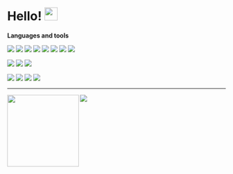
# Hello! <img src="https://media.giphy.com/media/hvRJCLFzcasrR4ia7z/giphy.gif" height=30px>

**Languages and tools**

<a href=""><img src="https://img.shields.io/badge/HTML-1572B6?style=flat&logo=html5&logoColor=white"/></a>
<a  href=""><img src="https://img.shields.io/badge/CSS-1572B6?style=flat&logo=css3&logoColor=white"/></a>
<a  href=""><img src="https://img.shields.io/badge/Tailwind CSS-06B6D4?style=flat&logo=tailwindcss&logoColor=white"/></a>
<a  href=""><img src="https://img.shields.io/badge/Sass-CC6699?style=flat&logo=sass&logoColor=white"/></a>
<a  href=""><img src="https://img.shields.io/badge/JavaScript-F7DF1E?style=flat&logo=JavaScript&logoColor=black"/></a>
<a  href=""><img src="https://img.shields.io/badge/TypeScript-3178C6?style=flat&logo=TypeScript&logoColor=white"/></a>
<a  href=""><img src="https://img.shields.io/badge/React-61DAFB?style=flat&logo=React&logoColor=black"/></a>
<a  href=""><img src="https://img.shields.io/badge/Python-3766AB?style=flat&logo=Python&logoColor=white"/></a>

<a href=""><img src="https://img.shields.io/badge/Next.js-61DAFB?style=flat&logo=nextdotjs&logoColor=black"/></a>
<a href=""><img src="https://img.shields.io/badge/NestJS-E0234E?style=flat&logo=nestjs&logoColor=black"/></a>
<a href=""><img src="https://img.shields.io/badge/Django-092E20?style=flat&logo=Django&logoColor=white"/></a>

<a href=""><img src="https://img.shields.io/badge/MySQL-4479A1?style=flat&logo=mysql&logoColor=black"/></a>
<a href=""> <img src="https://img.shields.io/badge/PostgreSQL-4169E1?style=flat&logo=postgresql&logoColor=white"/></a>
<a href="" src="https://img.shields.io/badge/Linux(Redhat)-FCC624?style=flat&logo=linux&logoColor=black"></a>
<a href=""><img src="https://img.shields.io/badge/AWS-232F3E?style=flat&logo=amazonaws&logoColor=white"/></a>
<a href=""><img src="https://img.shields.io/badge/Atlassian-0052CC?style=flat&logo=atlassian&logoColor=white"/></a>

---

<img
  align="left"
  height="165"
  src="https://github-readme-stats-sooty-nu.vercel.app/api?username=copetit&count_private=true&show_icons=true&custom_title=Github%20Status&hide_border=true&bg_color=ffffff00&title_color=32ff7b&icon_color=32ff7b&text_color=36CCC3"
/>

<img
  align="center"
  src="https://github-readme-stats-sooty-nu.vercel.app/api/top-langs/?username=copetit&layout=compact&hide_border=true&bg_color=ffffff00&title_color=32ff7b&icon_color=4352DA&text_color=36CCC3"
/>
